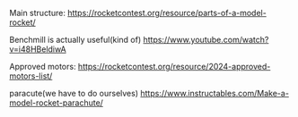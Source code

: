 Main structure: 
https://rocketcontest.org/resource/parts-of-a-model-rocket/

Benchmill is actually useful(kind of)
https://www.youtube.com/watch?v=i48HBeldiwA

Approved motors:
https://rocketcontest.org/resource/2024-approved-motors-list/

paracute(we have to do ourselves)
https://www.instructables.com/Make-a-model-rocket-parachute/
